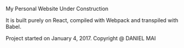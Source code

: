 My Personal Website Under Construction

It is built purely on React, compiled with Webpack and transpiled with Babel.

Project started on January 4, 2017.
Copyright @ DANIEL MAI
